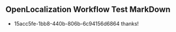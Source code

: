 ## OpenLocalization Workflow Test MarkDown
* 15acc5fe-1bb8-440b-806b-6c94156d6864 thanks!

<!--HONumber=Aug16_HO3-->


